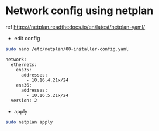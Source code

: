 # Network config using netplan
ref https://netplan.readthedocs.io/en/latest/netplan-yaml/

- edit config
```bash
sudo nano /etc/netplan/00-installer-config.yaml
```

```
network:
  ethernets:
    ens35:
      addresses:
        - 10.16.4.21x/24
    ens36:
      addresses:
        - 10.16.5.21x/24
  version: 2
```

- apply
```bash
sudo netplan apply
```